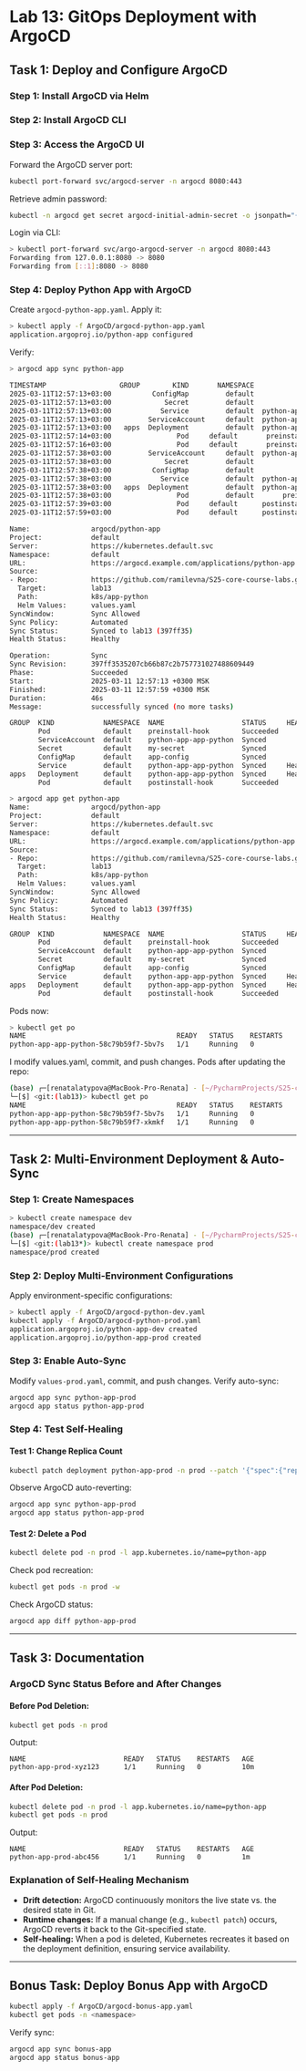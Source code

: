 # Lab 13: GitOps Deployment with ArgoCD

## Task 1: Deploy and Configure ArgoCD

### Step 1: Install ArgoCD via Helm
### Step 2: Install ArgoCD CLI
### Step 3: Access the ArgoCD UI
Forward the ArgoCD server port:
```bash
kubectl port-forward svc/argocd-server -n argocd 8080:443
```
Retrieve admin password:
```bash
kubectl -n argocd get secret argocd-initial-admin-secret -o jsonpath="{.data.password}" | base64 --decode
```
Login via CLI:
```bash
> kubectl port-forward svc/argo-argocd-server -n argocd 8080:443                     
Forwarding from 127.0.0.1:8080 -> 8080
Forwarding from [::1]:8080 -> 8080
```
### Step 4: Deploy Python App with ArgoCD
Create `argocd-python-app.yaml`.
Apply it:
```bash
> kubectl apply -f ArgoCD/argocd-python-app.yaml
application.argoproj.io/python-app configured
```
Verify:
```bash
> argocd app sync python-app

TIMESTAMP                  GROUP        KIND       NAMESPACE                  NAME     STATUS   HEALTH        HOOK  MESSAGE
2025-03-11T12:57:13+03:00          ConfigMap         default            app-config     Synced                       
2025-03-11T12:57:13+03:00             Secret         default             my-secret     Synced                       
2025-03-11T12:57:13+03:00            Service         default  python-app-app-python    Synced  Healthy              
2025-03-11T12:57:13+03:00         ServiceAccount     default  python-app-app-python    Synced                       
2025-03-11T12:57:13+03:00   apps  Deployment         default  python-app-app-python    Synced  Healthy              
2025-03-11T12:57:14+03:00                Pod     default       preinstall-hook                                 
2025-03-11T12:57:16+03:00                Pod     default       preinstall-hook   Running   Synced     PreSync  pod/preinstall-hook created
2025-03-11T12:57:38+03:00         ServiceAccount     default  python-app-app-python    Synced                        serviceaccount/python-app-app-python unchanged
2025-03-11T12:57:38+03:00             Secret         default             my-secret     Synced                        secret/my-secret unchanged
2025-03-11T12:57:38+03:00          ConfigMap         default            app-config     Synced                        configmap/app-config unchanged
2025-03-11T12:57:38+03:00            Service         default  python-app-app-python    Synced   Healthy              service/python-app-app-python unchanged
2025-03-11T12:57:38+03:00   apps  Deployment         default  python-app-app-python    Synced   Healthy              deployment.apps/python-app-app-python unchanged
2025-03-11T12:57:38+03:00                Pod         default       preinstall-hook   Succeeded   Synced     PreSync  pod/preinstall-hook created
2025-03-11T12:57:39+03:00                Pod     default      postinstall-hook   Running   Synced    PostSync  pod/postinstall-hook created
2025-03-11T12:57:59+03:00                Pod     default      postinstall-hook  Succeeded   Synced    PostSync  pod/postinstall-hook created

Name:               argocd/python-app
Project:            default
Server:             https://kubernetes.default.svc
Namespace:          default
URL:                https://argocd.example.com/applications/python-app
Source:
- Repo:             https://github.com/ramilevna/S25-core-course-labs.git
  Target:           lab13
  Path:             k8s/app-python
  Helm Values:      values.yaml
SyncWindow:         Sync Allowed
Sync Policy:        Automated
Sync Status:        Synced to lab13 (397ff35)
Health Status:      Healthy

Operation:          Sync
Sync Revision:      397ff3535207cb66b87c2b757731027488609449
Phase:              Succeeded
Start:              2025-03-11 12:57:13 +0300 MSK
Finished:           2025-03-11 12:57:59 +0300 MSK
Duration:           46s
Message:            successfully synced (no more tasks)

GROUP  KIND            NAMESPACE  NAME                   STATUS     HEALTH   HOOK      MESSAGE
       Pod             default    preinstall-hook        Succeeded           PreSync   pod/preinstall-hook created
       ServiceAccount  default    python-app-app-python  Synced                        serviceaccount/python-app-app-python unchanged
       Secret          default    my-secret              Synced                        secret/my-secret unchanged
       ConfigMap       default    app-config             Synced                        configmap/app-config unchanged
       Service         default    python-app-app-python  Synced     Healthy            service/python-app-app-python unchanged
apps   Deployment      default    python-app-app-python  Synced     Healthy            deployment.apps/python-app-app-python unchanged
       Pod             default    postinstall-hook       Succeeded           PostSync  pod/postinstall-hook created
```
```bash
> argocd app get python-app
Name:               argocd/python-app
Project:            default
Server:             https://kubernetes.default.svc
Namespace:          default
URL:                https://argocd.example.com/applications/python-app
Source:
- Repo:             https://github.com/ramilevna/S25-core-course-labs.git
  Target:           lab13
  Path:             k8s/app-python
  Helm Values:      values.yaml
SyncWindow:         Sync Allowed
Sync Policy:        Automated
Sync Status:        Synced to lab13 (397ff35)
Health Status:      Healthy

GROUP  KIND            NAMESPACE  NAME                   STATUS     HEALTH   HOOK      MESSAGE
       Pod             default    preinstall-hook        Succeeded           PreSync   pod/preinstall-hook created
       ServiceAccount  default    python-app-app-python  Synced                        serviceaccount/python-app-app-python unchanged
       Secret          default    my-secret              Synced                        secret/my-secret unchanged
       ConfigMap       default    app-config             Synced                        configmap/app-config unchanged
       Service         default    python-app-app-python  Synced     Healthy            service/python-app-app-python unchanged
apps   Deployment      default    python-app-app-python  Synced     Healthy            deployment.apps/python-app-app-python unchanged
       Pod             default    postinstall-hook       Succeeded           PostSync  pod/postinstall-hook created
```
Pods now:
```bash
> kubectl get po 
NAME                                     READY   STATUS    RESTARTS      AGE
python-app-app-python-58c79b59f7-5bv7s   1/1     Running   0             7m1s
```
I modify values.yaml, commit, and push changes. Pods after updating the repo:
```bash
(base) ┌─[renatalatypova@MacBook-Pro-Renata] - [~/PycharmProjects/S25-core-course-labs/k8s] - [Tue Mar 11, 13:15]
└─[$] <git:(lab13)> kubectl get po 
NAME                                     READY   STATUS    RESTARTS      AGE
python-app-app-python-58c79b59f7-5bv7s   1/1     Running   0             23m
python-app-app-python-58c79b59f7-xkmkf   1/1     Running   0             3m24s
```
---

## Task 2: Multi-Environment Deployment & Auto-Sync

### Step 1: Create Namespaces
```bash
> kubectl create namespace dev
namespace/dev created
(base) ┌─[renatalatypova@MacBook-Pro-Renata] - [~/PycharmProjects/S25-core-course-labs/k8s] - [Tue Mar 11, 13:24]
└─[$] <git:(lab13*)> kubectl create namespace prod
namespace/prod created
```
### Step 2: Deploy Multi-Environment Configurations
Apply environment-specific configurations:
```bash
> kubectl apply -f ArgoCD/argocd-python-dev.yaml
kubectl apply -f ArgoCD/argocd-python-prod.yaml
application.argoproj.io/python-app-dev created
application.argoproj.io/python-app-prod created
```

### Step 3: Enable Auto-Sync
Modify `values-prod.yaml`, commit, and push changes. Verify auto-sync:
```bash
argocd app sync python-app-prod
argocd app status python-app-prod
```

### Step 4: Test Self-Healing
#### Test 1: Change Replica Count
```bash
kubectl patch deployment python-app-prod -n prod --patch '{"spec":{"replicas": 3}}'
```
Observe ArgoCD auto-reverting:
```bash
argocd app sync python-app-prod
argocd app status python-app-prod
```

#### Test 2: Delete a Pod
```bash
kubectl delete pod -n prod -l app.kubernetes.io/name=python-app
```
Check pod recreation:
```bash
kubectl get pods -n prod -w
```
Check ArgoCD status:
```bash
argocd app diff python-app-prod
```

---

## Task 3: Documentation
### ArgoCD Sync Status Before and After Changes
#### Before Pod Deletion:
```bash
kubectl get pods -n prod
```
Output:
```
NAME                        READY   STATUS    RESTARTS   AGE
python-app-prod-xyz123      1/1     Running   0          10m
```

#### After Pod Deletion:
```bash
kubectl delete pod -n prod -l app.kubernetes.io/name=python-app
kubectl get pods -n prod
```
Output:
```
NAME                        READY   STATUS    RESTARTS   AGE
python-app-prod-abc456      1/1     Running   0          1m
```

### Explanation of Self-Healing Mechanism
- **Drift detection:** ArgoCD continuously monitors the live state vs. the desired state in Git.
- **Runtime changes:** If a manual change (e.g., `kubectl patch`) occurs, ArgoCD reverts it back to the Git-specified state.
- **Self-healing:** When a pod is deleted, Kubernetes recreates it based on the deployment definition, ensuring service availability.

---

## Bonus Task: Deploy Bonus App with ArgoCD
```bash
kubectl apply -f ArgoCD/argocd-bonus-app.yaml
kubectl get pods -n <namespace>
```
Verify sync:
```bash
argocd app sync bonus-app
argocd app status bonus-app
```